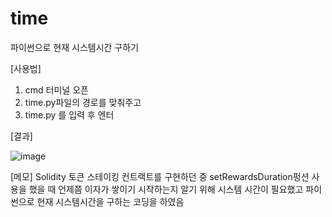 # time
파이썬으로 현재 시스템시간 구하기

[사용법]
1. cmd 터미널 오픈
2. time.py파일의 경로를 맞춰주고
3. time.py 를 입력 후 엔터

[결과]

![image](https://user-images.githubusercontent.com/63417540/201846369-abbc7874-1802-461c-8bdb-815ef796dca0.png)

[메모]
Solidity 토큰 스테이킹 컨트랙트를 구현하던 중 setRewardsDuration펑션 사용을 했을 때 언제쯤 이자가 쌓이기 시작하는지 알기 위해 시스템 시간이 필요했고 파이썬으로 현재 시스템시간을 구하는 코딩을 하였음
